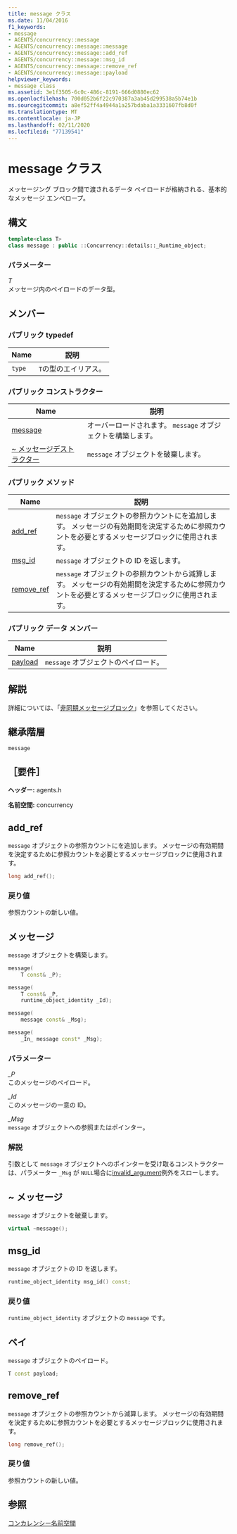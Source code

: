```yaml
---
title: message クラス
ms.date: 11/04/2016
f1_keywords:
- message
- AGENTS/concurrency::message
- AGENTS/concurrency::message::message
- AGENTS/concurrency::message::add_ref
- AGENTS/concurrency::message::msg_id
- AGENTS/concurrency::message::remove_ref
- AGENTS/concurrency::message::payload
helpviewer_keywords:
- message class
ms.assetid: 3e1f3505-6c0c-486c-8191-666d0880ec62
ms.openlocfilehash: 700d052b6f22c970387a3ab45d299538a5b74e1b
ms.sourcegitcommit: a8ef52ff4a4944a1a257bdaba1a3331607fb8d0f
ms.translationtype: MT
ms.contentlocale: ja-JP
ms.lasthandoff: 02/11/2020
ms.locfileid: "77139541"
---
```

# <a name="message-class"></a>message クラス

メッセージング ブロック間で渡されるデータ ペイロードが格納される、基本的なメッセージ エンベロープ。

## <a name="syntax"></a>構文

```cpp
template<class T>
class message : public ::Concurrency::details::_Runtime_object;
```

### <a name="parameters"></a>パラメーター

*T*<br/>
メッセージ内のペイロードのデータ型。

## <a name="members"></a>メンバー

### <a name="public-typedefs"></a>パブリック typedef

|Name|説明|
|----------|-----------------|
|`type`|`T`の型のエイリアス。|

### <a name="public-constructors"></a>パブリック コンストラクター

|Name|説明|
|----------|-----------------|
|[message](#ctor)|オーバーロードされます。 `message` オブジェクトを構築します。|
|[~ メッセージデストラクター](#dtor)|`message` オブジェクトを破棄します。|

### <a name="public-methods"></a>パブリック メソッド

|Name|説明|
|----------|-----------------|
|[add_ref](#add_ref)|`message` オブジェクトの参照カウントにを追加します。 メッセージの有効期間を決定するために参照カウントを必要とするメッセージブロックに使用されます。|
|[msg_id](#msg_id)|`message` オブジェクトの ID を返します。|
|[remove_ref](#remove_ref)|`message` オブジェクトの参照カウントから減算します。 メッセージの有効期間を決定するために参照カウントを必要とするメッセージブロックに使用されます。|

### <a name="public-data-members"></a>パブリック データ メンバー

|Name|説明|
|----------|-----------------|
|[payload](#payload)|`message` オブジェクトのペイロード。|

## <a name="remarks"></a>解説

詳細については、「[非同期メッセージブロック](../../../parallel/concrt/asynchronous-message-blocks.md)」を参照してください。

## <a name="inheritance-hierarchy"></a>継承階層

`message`

## <a name="requirements"></a>［要件］

**ヘッダー:** agents.h

**名前空間:** concurrency

## <a name="add_ref"></a>add_ref

`message` オブジェクトの参照カウントにを追加します。 メッセージの有効期間を決定するために参照カウントを必要とするメッセージブロックに使用されます。

```cpp
long add_ref();
```

### <a name="return-value"></a>戻り値

参照カウントの新しい値。

## <a name="ctor"></a>メッセージ

`message` オブジェクトを構築します。

```cpp
message(
    T const& _P);

message(
    T const& _P,
    runtime_object_identity _Id);

message(
    message const& _Msg);

message(
    _In_ message const* _Msg);
```

### <a name="parameters"></a>パラメーター

*_P*<br/>
このメッセージのペイロード。

*_Id*<br/>
このメッセージの一意の ID。

*_Msg*<br/>
`message` オブジェクトへの参照またはポインター。

### <a name="remarks"></a>解説

引数として `message` オブジェクトへのポインターを受け取るコンストラクターは、パラメーター `_Msg` が `NULL`場合に[invalid_argument](../../../standard-library/invalid-argument-class.md)例外をスローします。

## <a name="dtor"></a>~ メッセージ

`message` オブジェクトを破棄します。

```cpp
virtual ~message();
```

## <a name="msg_id"></a>msg_id

`message` オブジェクトの ID を返します。

```cpp
runtime_object_identity msg_id() const;
```

### <a name="return-value"></a>戻り値

`runtime_object_identity` オブジェクトの `message` です。

## <a name="payload"></a>ペイ

`message` オブジェクトのペイロード。

```cpp
T const payload;
```

## <a name="remove_ref"></a>remove_ref

`message` オブジェクトの参照カウントから減算します。 メッセージの有効期間を決定するために参照カウントを必要とするメッセージブロックに使用されます。

```cpp
long remove_ref();
```

### <a name="return-value"></a>戻り値

参照カウントの新しい値。

## <a name="see-also"></a>参照

[コンカレンシー名前空間](concurrency-namespace.md)
